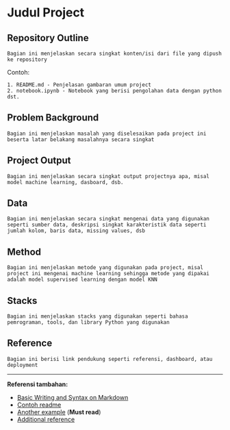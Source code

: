 # Judul Project


## Repository Outline

`Bagian ini menjelaskan secara singkat konten/isi dari file yang dipush ke repository`

Contoh:

```
1. README.md - Penjelasan gambaran umum project
2. notebook.ipynb - Notebook yang berisi pengolahan data dengan python
dst.
```

## Problem Background

`Bagian ini menjelaskan masalah yang diselesaikan pada project ini beserta latar belakang masalahnya secara singkat`

## Project Output

`Bagian ini menjelaskan secara singkat output projectnya apa, misal model machine learning, dasboard, dsb.`

## Data

`Bagian ini menjelaskan secara singkat mengenai data yang digunakan seperti sumber data, deskripsi singkat karakteristik data seperti jumlah kolom, baris data, missing values, dsb`

## Method

`Bagian ini menjelaskan metode yang digunakan pada project, misal project ini mengenai machine learning sehingga metode yang dipakai adalah model supervised learning dengan model KNN`

## Stacks

`Bagian ini menjelaskan stacks yang digunakan seperti bahasa pemrograman, tools, dan library Python yang digunakan`

## Reference

`Bagian ini berisi link pendukung seperti referensi, dashboard, atau deployment`

---

**Referensi tambahan:**

- [Basic Writing and Syntax on Markdown](https://docs.github.com/en/get-started/writing-on-github/getting-started-with-writing-and-formatting-on-github/basic-writing-and-formatting-syntax)
- [Contoh readme](https://github.com/fahmimnalfrzki/Swift-XRT-Automation)
- [Another example](https://github.com/sanggusti/final_bangkit) (**Must read**)
- [Additional reference](https://www.freecodecamp.org/news/how-to-write-a-good-readme-file/)
